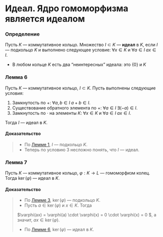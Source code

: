 # Идеал. Ядро гомоморфизма является идеалом

### **Определение**

Пусть $K$ — коммутативное кольцо. Множество $I \subset K$ — **идеал** в $K$, если $I$ — подкольцо $K$ и выполнено следующее условие:
$\forall x \in K$ и $\forall a \in I \; ax \in I$.

+ В любом кольце $K$ есть два “неинтересных” идеала:
  это $\{0\}$ и $K$

### **Лемма 6**

Пусть $K$ — коммутативное кольцо, $I \subset K$.
Пусть выполнены следующие условия:

1. Замкнутость по $+$: $\forall a, b \in I \; a + b \in I$.
2. Существование обратного элемента по $+$: $\forall a \in I \; \exists (-a) \in I$.
3. Замкнутость по $\cdot$ на элементы $K$: $\forall x \in K$ и $\forall a \in I \; ax \in I$.

Тогда $I$ — идеал в $K$.

#### **Доказательство**

> + По [Лемме 1](03.md#лемма-1), $I$ — подкольцо $K$.
> + Теперь по условию 3 несложно понять, что $I$ — идеал.

### **Лемма 7**

Пусть $K$ — коммутативное кольцо, $\varphi : K \to L$ — гомоморфизм колец. Тогда $\ker(\varphi)$ — идеал в $K$.

#### **Доказательство**

> + По [Лемме 3](04.md#лемма-3), $\ker(\varphi)$ — подкольцо $K$.
> + Пусть $a \in \ker(\varphi)$ и $x \in K$. Тогда
> 
> $\varphi(ax) = \varphi(a) \cdot \varphi(x) = 0 \cdot \varphi(x) = 0 $, а значит, $ax \in \ker(\varphi)$.
>
> + По [Лемме 6](08.md#лемма-6), $\ker(\varphi)$ — идеал в $K$.

